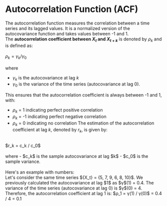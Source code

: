 # Autocorrelation Function (ACF)
The autocorrelation function measures the correlation between a time series and its lagged values. It is a normalized version of the autocovariance function and takes values between -1 and 1.
<br /> 
The **autocorrelation coefficient between $X_t$ and $X_{t+k}$** is denoted by $ρ_k$ and is defined as:<br /> 
<br /> 
$ρ_k = γ_k / γ_0$
<br /> 
<br /> 
where <br /> 
- $γ_k$ is the autocovariance at lag $k$
- $γ_0$ is the variance of the time series (autocovariance at lag $0$).

This ensures that the autocorrelation coefficient is always between -1 and 1, with:
- $ρ_k$ = 1 indicating perfect positive correlation
- $ρ_k$ = -1 indicating perfect negative correlation
- $ρ_k$ = 0 indicating no correlation
The estimation of the autocorrelation coefficient at lag $k$, denoted by $r_k$, is given by:<br />
<br />
$r_k = c_k / c_0$
<br />
<br />
where
- $c_k$ is the sample autocovariance at lag $k$
- $c_0$ is the sample variance.<br />
<br />
Here's an example with numbers: <br />
Let's consider the same time series ${X_t} = {5, 7, 9, 6, 8, 10}$.
We previously calculated the autocovariance at lag $1$ as $γ$(1) = 0.4.
The variance of the time series (autocovariance at lag 0) is $γ$(0) = 4.
Therefore, the autocorrelation coefficient at lag 1 is:
$ρ_1 = γ(1) / γ(0)$ = 0.4 / 4 = 0.1
